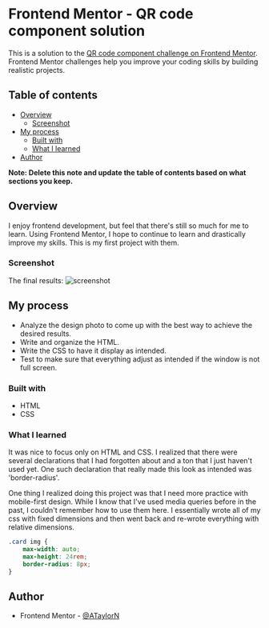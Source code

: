 # Frontend Mentor - QR code component solution

This is a solution to the [QR code component challenge on Frontend Mentor](https://www.frontendmentor.io/challenges/qr-code-component-iux_sIO_H). Frontend Mentor challenges help you improve your coding skills by building realistic projects. 

## Table of contents

- [Overview](#overview)
  - [Screenshot](#screenshot)
- [My process](#my-process)
  - [Built with](#built-with)
  - [What I learned](#what-i-learned)
- [Author](#author)

**Note: Delete this note and update the table of contents based on what sections you keep.**

## Overview

I enjoy frontend development, but feel that there's still so much for me to learn. Using Frontend Mentor, I hope to continue to learn and drastically improve my skills. This is my first project with them.

### Screenshot

The final results:
![screenshot](/images/screenshot.png)

## My process

- Analyze the design photo to come up with the best way to achieve the desired results.
- Write and organize the HTML.
- Write the CSS to have it display as intended.
- Test to make sure that everything adjust as intended if the window is not full screen.


### Built with

- HTML
- CSS

### What I learned

It was nice to focus only on HTML and CSS. I realized that there were several declarations that I had forgotten about and a ton that I just haven't used yet. One such declaration that really made this look as intended was 'border-radius'.

One thing I realized doing this project was that I need more practice with mobile-first design. While I know that I've used media queries before in the past, I couldn't remember how to use them here.  I essentially wrote all of my css with fixed dimensions and then went back and re-wrote everything with relative dimensions. 


```css
.card img {
    max-width: auto;
    max-height: 24rem;
    border-radius: 8px; 
}
```

## Author

- Frontend Mentor - [@ATaylorN](https://www.frontendmentor.io/profile/ATaylorN)

